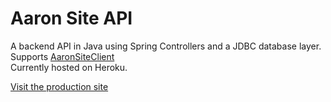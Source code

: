 # Aaron Site API

A backend API in Java using Spring Controllers and a JDBC database layer.<br>
Supports [AaronSiteClient](https://github.com/MrAaronOlsen/AaronSiteClient)<br>
Currently hosted on Heroku.<br>

[Visit the production site](http://wwww.aaron-olsen.com)
